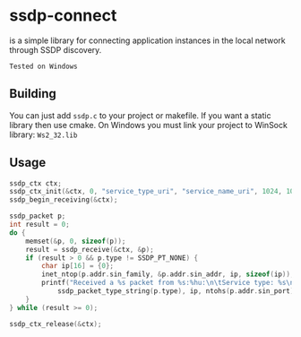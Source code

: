 # ssdp-connect
is a simple library for connecting application instances in the local network through SSDP discovery.

`Tested on Windows`

## Building
You can just add `ssdp.c` to your project or makefile. If you want a static library then use cmake.
On Windows you must link your project to WinSock library: `Ws2_32.lib`

## Usage
```c
ssdp_ctx ctx;
ssdp_ctx_init(&ctx, 0, "service_type_uri", "service_name_uri", 1024, 1024);
ssdp_begin_receiving(&ctx);

ssdp_packet p;
int result = 0;
do {
	memset(&p, 0, sizeof(p));
	result = ssdp_receive(&ctx, &p);
	if (result > 0 && p.type != SSDP_PT_NONE) {
		char ip[16] = {0};
		inet_ntop(p.addr.sin_family, &p.addr.sin_addr, ip, sizeof(ip));
		printf("Received a %s packet from %s:%hu:\n\tService type: %s\n",
			ssdp_packet_type_string(p.type), ip, ntohs(p.addr.sin_port), p.service_type);
	}
} while (result >= 0);

ssdp_ctx_release(&ctx);
```
